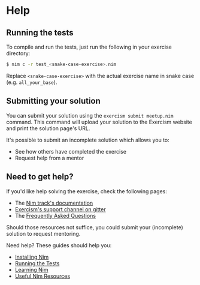 # Help

## Running the tests

To compile and run the tests, just run the following in your exercise directory:

```bash
$ nim c -r test_<snake-case-exercise>.nim
```

Replace `<snake-case-exercise>` with the actual exercise name in snake case (e.g. `all_your_base`).

## Submitting your solution

You can submit your solution using the `exercism submit meetup.nim` command.
This command will upload your solution to the Exercism website and print the solution page's URL.

It's possible to submit an incomplete solution which allows you to:

- See how others have completed the exercise
- Request help from a mentor

## Need to get help?

If you'd like help solving the exercise, check the following pages:

- The [Nim track's documentation](https://exercism.org/docs/tracks/nim)
- [Exercism's support channel on gitter](https://gitter.im/exercism/support)
- The [Frequently Asked Questions](https://exercism.org/docs/using/faqs)

Should those resources not suffice, you could submit your (incomplete) solution to request mentoring.

Need help? These guides should help you:

- [Installing Nim](https://exercism.io/tracks/nim/installation)
- [Running the Tests](https://exercism.io/tracks/nim/tests)
- [Learning Nim](https://exercism.io/tracks/nim/learning)
- [Useful Nim Resources](https://exercism.io/tracks/nim/resources)